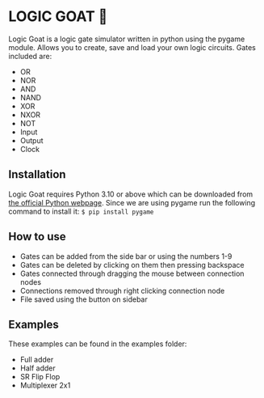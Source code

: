 # LOGIC GOAT 🐐
Logic Goat is a logic gate simulator written in python using the pygame module. Allows you to create, save and load your own logic circuits.
Gates included are:

 - OR
 - NOR
 - AND
 - NAND
 - XOR
 - NXOR
 - NOT
 - Input
 - Output
 - Clock
 
 ## Installation
Logic Goat requires Python 3.10 or above which can be downloaded from [the official Python webpage](https://www.python.org/downloads/).
Since we are using pygame run the following command to install it: 
`$ pip install pygame`

## How to use

 - Gates can be added from the side bar or using the numbers 1-9
 - Gates can be deleted by clicking on them then pressing backspace
 - Gates connected through dragging the mouse between connection nodes
 - Connections removed through right clicking connection node
 - File saved using the button on sidebar

## Examples
These examples can be found in the examples folder:

 - Full adder
 - Half adder
 - SR Flip Flop
 - Multiplexer 2x1

